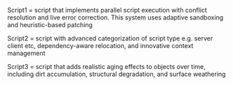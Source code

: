 Script1 = script that implements parallel script execution with conflict resolution and live error correction. This system uses adaptive sandboxing and heuristic-based patching


Script2 = script with advanced categorization of script type e.g. server client etc, dependency-aware relocation, and innovative context management


Script3 =  script that adds realistic aging effects to objects over time, including dirt accumulation, structural degradation, and surface weathering
